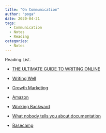 ```yaml
---
title: "On Communication"
author: "poga"
date: 2020-04-21
tags:
  - Communication
  - Notes
  - Reading
categories:
  - Notes
---
```


Reading List.

<!--more-->

* [THE ULTIMATE GUIDE TO WRITING ONLINE](https://www.perell.com/blog/the-ultimate-guide-to-writing-online)

* [Writing Well](https://www.julian.com/guide/write/intro)

* [Growth Marketing](https://www.julian.com/guide/growth/intro)

* [Amazon](https://www.sec.gov/Archives/edgar/data/1018724/000119312518121161/d456916dex991.htm)

* [Working Backward](https://www.allthingsdistributed.com/2006/11/working_backwards.html)

* [What nobody tells you about documentation](https://www.divio.com/blog/documentation/)

* [Basecamp](https://m.signalvnoise.com/the-basecamp-guide-to-internal-communication/)
